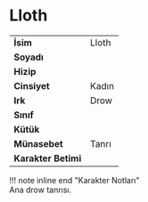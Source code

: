 # Lloth   
|  |  |  
|---|---|  
| **İsim** | Lloth |  
| **Soyadı** |  |  
| **Hizip** |  |  
| **Cinsiyet** | Kadın |  
| **Irk** | Drow |  
| **Sınıf** |  |  
| **Kütük** |  |  
| **Münasebet** | Tanrı |  
| **Karakter Betimi** |  |  
  
  
!!! note inline end "Karakter Notları"  
	Ana drow tanrısı.  
  
  
